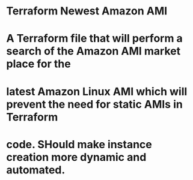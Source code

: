 # Terraform Newest Amazon AMI

# A Terraform file that will perform a search of the Amazon AMI market place for the 
# latest Amazon Linux AMI which will prevent the need for static AMIs in Terraform
# code. SHould make instance creation more dynamic and automated.